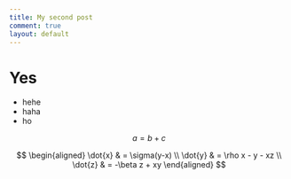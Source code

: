 ```yaml
---
title: My second post
comment: true
layout: default
---
```

# Yes
- hehe 
- haha
- ho

$$ a = b + c$$

$$
\begin{aligned}
\dot{x} & = \sigma(y-x) \\
\dot{y} & = \rho x - y - xz \\
\dot{z} & = -\beta z + xy
\end{aligned}
$$